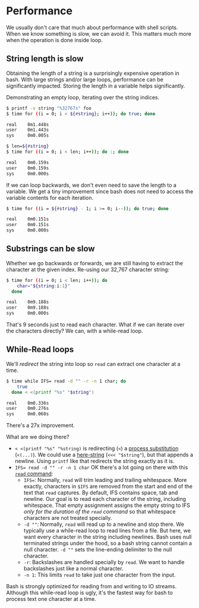# Performance

We usually don't care that much about performance with shell scripts.
When we know something is slow, we can avoid it.
This matters much more when the operation is done inside loop.

## String length is slow

Obtaining the length of a string is a surprisingly expensive operation in bash.
With large strings and/or large loops, performance can be significantly impacted.
Storing the length in a variable helps significantly.

Demonstrating an empty loop, iterating over the string indices.

```bash
$ printf -v string "%32767s" foo
$ time for ((i = 0; i < ${#string}; i++)); do true; done

real    0m1.448s
user    0m1.443s
sys     0m0.005s

$ len=${#string}
$ time for ((i = 0; i < len; i++)); do :; done

real    0m0.159s
user    0m0.159s
sys     0m0.000s
```

If we can loop backwards, we don't even need to save the length to a variable.
We get a tiny improvement since bash does not need to access the variable contents for each iteration.

```bash
$ time for ((i = ${#string} - 1; i >= 0; i--)); do true; done

real    0m0.151s
user    0m0.151s
sys     0m0.000s
```

## Substrings can be slow

Whether we go backwards or forwards, we are still having to extract the character at the given index.
Re-using our 32,767 character string:

```bash
$ time for ((i = 0; i < len; i++)); do
    char="${string:i:1}"
  done

real    0m9.188s
user    0m9.188s
sys     0m0.000s
```

That's 9 seconds just to read each character.
What if we can iterate over the characters directly?
We can, with a while-read loop.

## While-Read loops

We'll _redirect_ the string into loop so `read` can extract one character at a time.

```bash
$ time while IFS= read -d "" -r -n 1 char; do
    true
  done < <(printf "%s" "$string")

real    0m0.336s
user    0m0.276s
sys     0m0.060s
```

There's a 27x improvement.

What are we doing there?

- `< <(printf "%s" "%string)` is redirecting (`<`) a [process substitution][process-subst] (`<(...)`).
    We could use a [here-string][here-string] (`<<< "$string"`), but that appends a newline.
    Using `printf` like that redirects the string exactly as it is.
- `IFS= read -d "" -r -n 1 char` OK there's a lot going on there with this [`read` command][read]:
    - `IFS=`: Normally, `read` will trim leading and trailing whitespace.
        More exactly, characters in `$IFS` are removed from the start and end of the text that `read` captures.
        By default, IFS contains space, tab and newline.
        Our goal is to read each character of the string, including whitespace.
        That empty assignment assigns the empty string to IFS _only for the duration of the `read` command_ so that whitespace characters are not treated specially.
    - `-d ""`: Normally, `read` will read up to a newline and stop there.
        We typically use a while-read loop to read lines from a file.
        But here, we want every character in the string including newlines.
        Bash uses null terminated strings under the hood, so a bash string cannot contain a null character.
        `-d ""` sets the line-ending delimiter to the null character.
    - `-r`: Backslashes are handled specially by `read`.
        We want to handle backslashes just like a normal character.
    - `-n 1`: This limits `read` to take just one character from the input.

Bash is strongly optimized for reading from and writing to IO streams.
Although this while-read loop is ugly, it's the fastest way for bash to process text one character at a time.

[process-subst]: https://www.gnu.org/software/bash/manual/bash.html#Process-Substitution
[here-string]: https://www.gnu.org/software/bash/manual/bash.html#Here-Strings
[read]: https://www.gnu.org/software/bash/manual/bash.html#index-read
